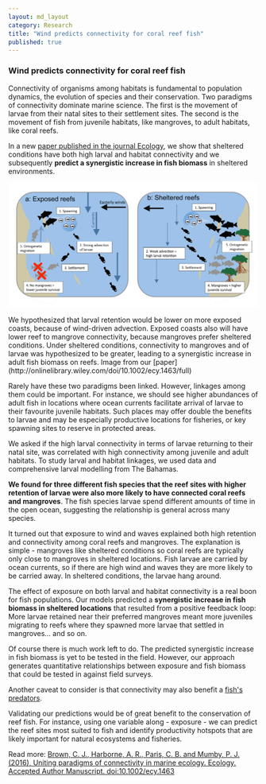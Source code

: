 ```yaml
---
layout: md_layout
category: Research
title: "Wind predicts connectivity for coral reef fish"
published: true  
---
```


### Wind predicts connectivity for coral reef fish

Connectivity of organisms among habitats is fundamental to population dynamics, the evolution of species and their conservation. Two paradigms of connectivity dominate marine science. The first is the movement of larvae from their natal sites to their settlement sites. The second is the movement of fish from juvenile habitats, like mangroves, to adult habitats, like coral reefs.  

In a new [paper published in the journal Ecology](http://onlinelibrary.wiley.com/doi/10.1002/ecy.1463/full), we show that sheltered conditions have both high larval and habitat connectivity and we subsequently **predict a synergistic increase in fish biomass** in sheltered environments.   

<div class = "image_caption_wide">
<img src ="/Images/wind-connectivity.png" alt="Image" class="image_float_wide"/>
<p>
We hypothesized that larval retention would be lower on more exposed coasts, because of wind-driven advection. Exposed coasts also will have lower reef to mangrove connectivity, because mangroves prefer sheltered conditions. Under sheltered conditions, connectivity to mangroves and of larvae was hypothesized to be greater, leading to a synergistic increase in adult fish biomass on reefs. Image from our [paper](http://onlinelibrary.wiley.com/doi/10.1002/ecy.1463/full)
</p>
</div>

Rarely have these two paradigms been linked. However, linkages among them could be important. For instance, we should see higher abundances of adult fish in locations where ocean currents facilitate arrival of larvae to their favourite juvenile habitats. Such places may offer double the benefits to larvae and may be especially productive locations for fisheries, or key spawning sites to reserve in protected areas.   

We asked if the high larval connectivity in terms of larvae returning to their natal site, was correlated with high connectivity among juvenile and adult habitats. To study larval and habitat linkages, we used data and comprehensive larval modelling from The Bahamas.

**We found for three different fish species that the reef sites with higher retention of larvae were also more likely to have connected coral reefs and mangroves**. The fish species larvae spend different amounts of time in the open ocean, suggesting the relationship is general across many species.  

It turned out that exposure to wind and waves explained both high retention and connectivity among coral reefs and mangroves. The explanation is simple - mangroves like sheltered conditions so coral reefs are typically only close to mangroves in sheltered locations. Fish larvae are carried by ocean currents, so if there are high wind and waves they are more likely to be carried away. In sheltered conditions, the larvae hang around.  

The effect of exposure on both larval and habitat connectivity is a real boon for fish populations. Our models predicted a **synergistic increase in fish biomass in sheltered locations** that resulted from a positive feedback loop: More larvae retained near their preferred mangroves meant more juveniles migrating to reefs where they spawned more larvae that settled in mangroves... and so on.  

Of course there is much work left to do. The predicted synergistic increase in fish biomass is yet to be tested in the field. However, our approach generates quantitative relationships between exposure and fish biomass that could be tested in against field surveys.  

Another caveat to consider is that connectivity may also benefit a [fish's predators](http://onlinelibrary.wiley.com/doi/10.1111/oik.02602/abstract;jsessionid=8B81D60F7D3E5957CC61329505EF5289.f02t03?userIsAuthenticated=false&deniedAccessCustomisedMessage=).  

Validating our predictions would be of great benefit to the conservation of reef fish. For instance, using one variable along - exposure - we can predict the reef sites most suited to fish and identify productivity hotspots that are likely important for natural ecosystems and fisheries.  

Read more: [Brown, C. J., Harborne, A. R., Paris, C. B. and Mumby, P. J. (2016), Uniting paradigms of connectivity in marine ecology. Ecology. Accepted Author Manuscript. doi:10.1002/ecy.1463](http://onlinelibrary.wiley.com/doi/10.1002/ecy.1463/full)
